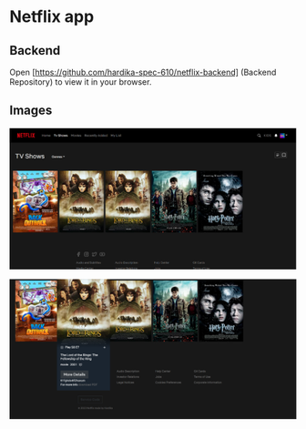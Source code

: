 # Netflix app

## Backend

Open [https://github.com/hardika-spec-610/netflix-backend] (Backend Repository) to view it in your browser.

## Images

![image](/public/img/netflix1.png)

![image](/public/img/netflix2.png)
